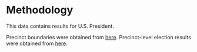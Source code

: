 # Methodology

This data contains results for U.S. President. 

Precinct boundaries were obtained from [here](https://www.sos.wa.gov/elections/data-research/election-data-and-maps/reports-data-and-statistics/precinct-shapefiles). Precinct-level election results were obtained from [here](https://results.vote.wa.gov/results/20241105/).